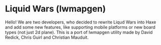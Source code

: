 Liquid Wars (lwmapgen)
==

Hello! We are two developers, who decided to rewrite Liqud Wars into Haxe and add some new features, like supporting mobile platforms or new board types (not just 2d plane).
This is a port of lwmapgen utility made by David Redick, Chris Guirl and Christian Mauduit.
